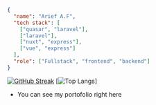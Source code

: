 ```Json
{
  "name": "Arief A.F",
  "tech stack": [
    ["quasar", "laravel"],
    ["laravel"],
    ["nuxt", "express"],
    ["vue", "express"]
  ],
  "role": ["Fullstack", "frontend", "backend"]
}

```   

[![GitHub Streak](https://streak-stats.demolab.com?user=Arief-Af&theme=dark&hide_border=true&mode=weekly)](https://git.io/streak-stats)
[![Top Langs](https://github-readme-stats.vercel.app/api/top-langs/?username=Arief-Af&theme=tokyonight)]
- You can see my portofolio right here
<!---
Arief-af/Arief-af is a ✨ special ✨ repository because its `README.md` (this file) appears on your GitHub profile.
You can click the Preview link to take a look at your changes.
--->
